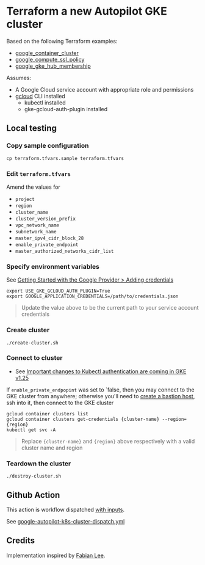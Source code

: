 # Terraform a new Autopilot GKE cluster

Based on the following Terraform examples:

* [google_container_cluster](https://registry.terraform.io/providers/hashicorp/google/latest/docs/resources/container_cluster)
* [google_compute_ssl_policy](https://registry.terraform.io/providers/hashicorp/google/latest/docs/resources/compute_ssl_policy)
* [google_gke_hub_membership](https://registry.terraform.io/providers/hashicorp/google/latest/docs/resources/gke_hub_membership)


Assumes:

* A Google Cloud service account with appropriate role and permissions
* [gcloud](https://cloud.google.com/sdk/docs/install) CLI installed
  * kubectl installed
  * gke-gcloud-auth-plugin installed


## Local testing

### Copy sample configuration

```
cp terraform.tfvars.sample terraform.tfvars
```

### Edit `terraform.tfvars`

Amend the values for

* `project`
* `region`
* `cluster_name`
* `cluster_version_prefix`
* `vpc_network_name`
* `subnetwork_name`
* `master_ipv4_cidr_block_28`
* `enable_private_endpoint`
* `master_authorized_networks_cidr_list`


### Specify environment variables

See [Getting Started with the Google Provider > Adding credentials](https://registry.terraform.io/providers/hashicorp/google/latest/docs/guides/getting_started#adding-credentials)

```
export USE_GKE_GCLOUD_AUTH_PLUGIN=True
export GOOGLE_APPLICATION_CREDENTIALS=/path/to/credentials.json
```
> Update the value above to be the current path to your service account credentials

### Create cluster

```
./create-cluster.sh
```

### Connect to cluster

* See [Important changes to Kubectl authentication are coming in GKE v1.25](https://cloud.google.com/blog/products/containers-kubernetes/kubectl-auth-changes-in-gke)

If `enable_private_endpopint` was set to `false, then you may connect to the GKE cluster from anywhere; otherwise you'll need to [create a bastion host](../../bastion/README.md), ssh into it, then connect to the GKE cluster

```
gcloud container clusters list
gcloud container clusters get-credentials {cluster-name} --region={region}
kubectl get svc -A
```
> Replace `{cluster-name}` and `{region}` above respectively with a valid cluster name and region

### Teardown the cluster

```
./destroy-cluster.sh
```


## Github Action

This action is workflow dispatched [with inputs](https://docs.github.com/en/actions/using-workflows/workflow-syntax-for-github-actions#onworkflow_dispatchinputs).

See [google-autopilot-k8s-cluster-dispatch.yml](https://github.com/clicktruck/google-actions/.github/workflows/google-autopilot-k8s-cluster-dispatch.yml)



## Credits

Implementation inspired by [Fabian Lee](https://github.com/fabianlee/gcp-gke-clusters-ingress).
